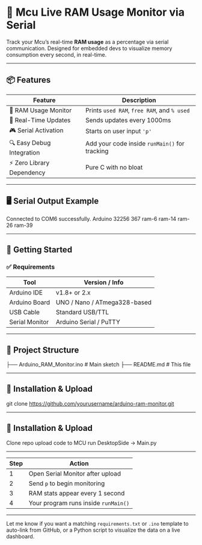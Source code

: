 # 🔧 Mcu Live RAM Usage Monitor via Serial

Track your Mcu’s real-time **RAM usage** as a percentage via serial communication. Designed for embedded devs to visualize memory consumption every second, in real-time.

---

## 📦 Features

| Feature                         | Description                                        |
|-------------------------------|----------------------------------------------------|
| 💾 RAM Usage Monitor          | Prints `used RAM`, `free RAM`, and `% used`       |
| 🔁 Real-Time Updates           | Sends updates every 1000ms                         |
| 🎮 Serial Activation           | Starts on user input `'p'`                         |
| 🔍 Easy Debug Integration      | Add your code inside `runMain()` for tracking     |
| ⚡ Zero Library Dependency     | Pure C with no bloat                               |

---

## 🖥️ Serial Output Example

Connected to COM6 successfully.
Arduino 32256 367
ram-6
ram-14
ram-26
ram-39


---

## 🚀 Getting Started

### ✅ Requirements

| Tool            | Version / Info                |
|-----------------|-------------------------------|
| Arduino IDE     | v1.8+ or 2.x                  |
| Arduino Board   | UNO / Nano / ATmega328-based |
| USB Cable       | Standard USB/TTL              |
| Serial Monitor  | Arduino Serial / PuTTY        |

---

## 📂 Project Structure

├── Arduino_RAM_Monitor.ino # Main sketch
├── README.md # This file


---

## 🔧 Installation & Upload

git clone https://github.com/yourusername/arduino-ram-monitor.git

---

## 🔧 Installation & Upload

Clone repo 
upload code to MCU
run DesktopSide -> Main.py

---

| Step | Action                               |
| ---- | ------------------------------------ |
| 1    | Open Serial Monitor after upload     |
| 2    | Send `p` to begin monitoring         |
| 3    | RAM stats appear every 1 second      |
| 4    | Your program runs inside `runMain()` |



---

Let me know if you want a matching `requirements.txt` or `.ino` template to auto-link from GitHub, or a Python script to visualize the data on a live dashboard.
